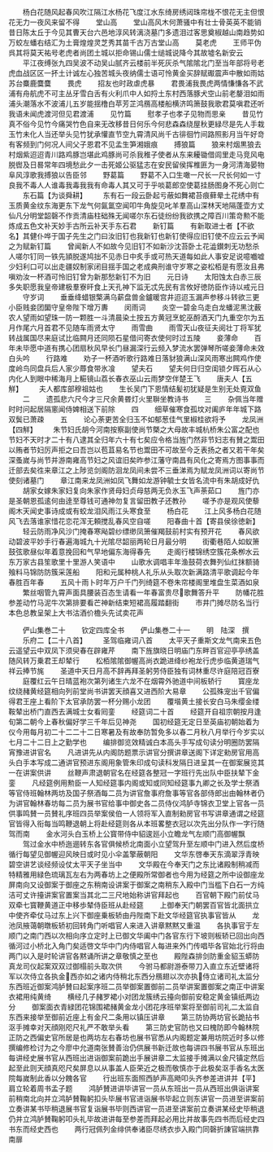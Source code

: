 <!-- { "loadSidebar": true } -->
　　杨白花随风起春风吹江隔江水杨花飞度江水东绮房绣闼珠帘栊不恨花无主但恨花无力一夜风来留不得
　　堂山高
　　堂山高风木何萧骚中有壮士骨英英不能销昔日陈太丘于今见其曹天台六邑地淳风转漓浇墓门多遗泪过客思奠椒越山南趋势如万蛟左蟠右结汇为土膏煌煌灵芝秀其苗千古万古堂山高
　　莫老虎
　　王师平伪呉其将莫天祐号老虎者尚团土城以拒命锡山儒士缒城说降今其故墟名新安云
　　平江夜缚张九四吴波不动吴山腻齐云楼前半死灰杀气隂隂北门至当年部将号老虎血战区区一抔土计诚左心独苦城头夜纳儒士语可怜黄金买辞赋礟震声中散如雨姑苏台麋鹿麌麌
　　畏虎
　　招友也时政虐虎暴
　　君畏浦我畏虎两情慊慊各不武浦有舟航虎不可主丛牙雪白舌有火利爪中人如捋土东村西落豚犬空山前老嫠泪如雨浦头潮落水不波浦儿五岁能揺橹白苹芳芷鸿鴈高楼船横济鸣箫鼓我歌君莫嗔君还听我语未闻虎渡河但见君渡浦
　　见竹篇
　　慰孝子也孝子见物而思亲
　　昔见竹真不俗今见竹今痛哭竹色自来无改移昔日何乐今何悲森森绕屋秋更緑尽是先人手栽玉竹未化人当还举头见竹犹承懽直节空九霄清风尚千古徘徊竹间路照影月当午好竒有客频到门何况人间父子恩君不见孟生笋湘娥痕
　　搏狼篇
　　狼来村烟黒狼去村烟紫迢迢青川路鸡豚岂堪此鸡豚尚可杀我稚子使者从东来耰锄借闾里走马竞风电脱辔及日晷常年四境愁此夕一击死姬公驱猛志在安民留侯挥椎匪为一身河清海晏物阜风淳歌我搏狼以告臣邻
　　野葛篇
　　野葛不入口生噉一尺长一尺长何如一寸良我不毒人人谁毒我毒我我有命毒人其又可于乎啖葛郎空使葛挂肠图身不死心则亡
　　东石篇【为谈舜耕】
　　东有石一段云卧起亏蔽如舞裙苔痕藓晕土花绣中有玉质黄金纹东海更东下龙气何氤氲空闻叩牛角旋见叱羊羣高山深林天地隔蓬壶方丈仙凡分明堂韶磬不作贡清庙柱础殊无闻嗟尔东石徒纷纷我欲携之障百川策竒勲不能炼成五色文补天妙手古所云补天手东石君
　　新钉篇
　　有新取进士者【不欲名】其健仆哗于国子先生之门曰汝旧钉也我新钉也新钉使得应旧钉使不应云云予闻之为赋新钉篇
　　曾闻新人不如故今见旧钉不如新沙沈苔卧土花澁鑚刺无功愁杀人嗟尔钉同一铁先頴脱遂鸠拙不见赤日中炙手或可热天道每如此人事安足说噫嚱嘘少妇利口可以出走疆奴制家闭目揺手国之老成典刑谁守岁寒之姿松栢是有愿汝且弗嗔劝汝一杯酒可怜旧钉曾为新那愁新钉不为旧
　　元日诗
　　太阳蚀太白赤三辰多失职愿我皇帝建极羣寮旰食上天孔神下监无忒先民有言攸好徳防臣作诗以戒元日
　　守岁词
　　垂垂绛蜡银檠满乌薪盘兽金鑪暖宫井迢迢玉漏声参移斗转欲三更小臣贱妾团圞守皇帝陛下增万夀
　　闵雨词
　　炎空一碧金乌走白龙蟠泥黑沈薮农人望雨如望珠一防一颗胜一斗清晨染土按五方黄冠烹蛇巫酹酒天门九重空尔为五月作尾六月首君不见随车雨贤太守
　　雨雪曲
　　雨雪天山夜征夫阅壮丁将军犹转战属国尽来庭试比临闗月还同陨石星借问寄衣使何时过五陵
　　妾薄命
　　百年未毕愿中道有携心团扇秋风早长门昼漏深行云频入梦流水罢弹琴所嗟妾薄命未效白头吟
　　行路难
　　劝子一杯酒听歌行路难日落豺狼满山深风雨寒出闗鸡作使度岭鸟同盘兵后人家少蓐食带氷飡
　　望夫石
　　望夫何日归空闺锁夕晖石从心内化人到眼中稀海月上糚镜山荔长春衣巫山云雨梦空伴楚王飞
　　唐夫人【五觧】
　　夫人都库部穆祖姑也
　　生长吴门下恩情结髪初犹疑是生别无处覔双鱼
　　二
　　遗孤悲六尺今才三尺余黄昬灯火里聨坐教诗书
　　三
　　杂佩当年赠时时问起居隔窻闻侍婢相送下前除
　　四
　　细草催寒食孤坟对阖庐年年城下路双鬓已萧疎
　　五
　　论心荼更苦全归玉不如郁葱佳气里椒桂欲将予
　　龙凤洲【四觧】
　　朱节妇氏胡今河南按察副使尚节槩之大母故丰城杭桥朱公富之配也节妇不天时才二十有八逮其全归年六十有七矣应令格当旌门然非节妇志有賛之鬻田以贿者节妇厉声拒之曰吾岂以苞苴易名节也鬻田不可故至今乏表扬之者又若干年矣深蚤嵗与尚节并游南雍高节妇之风谊旧矣昨参江藩守南昌有风化之寄焉方图事事而迁部去矣徃来章江之上陟览剑阁防洄龙凤间未尝不三垂涕焉为赋龙凤洲词以寄尚节使刻诸墓门
　　章江南来龙凤洲如凤飞舞如龙游钟毓士女皆名流中有朱胡成好仇
　　胡家女嫁朱家妇复向朱家作贤母妇贞母慈两无负氷玉飞声荼茹口
　　旌门亦是圣朝恩孤逺何由逹至尊钱可通神勿复言留田教子还教孙
　　嗟予亦是观风使藜阁木天闻史事诗成或有蛟龙泪风雨江头寒食至
　　杨白花
　　江上风多杨白花随风飞去落谁家惜花恋花浑无頼搅乱春风空自嗟
　　阳春曲十首【寄县侯徐徳新】
　　轻云防雨净风沙门掩春寒飐碧纱缥缈凤箫催羯鼓前村实有预开花
　　春风欲动碧波平妙手行春遍海城九十光隂尽韶丽两轮日月最分明
　　街衢巷陌人如蚁箫鼓弦歌昼似年着意挽回和气早地偏东海得春先
　　走阁行楼锦绣空簇花条栁水云东万家古县笙歌里十里游人笑语中
　　山歌水调唱丰年渔鼓荷衣舞列仙红抹额骑飱料马锦防防簇采莲船
　　阳和元属种桃人礼乐从头取次新满路清平歌调起今年春胜百年春
　　五风十雨卜时年万户千门列绮筵不卷朱帘楼阁里堆盘生菜酒如泉
　　繁丝咽管九霄声面具腰装百态生请看一年春富贵尽歌舞答升平
　　防幡花胜参差动竹马泥牛次第排要看芒神新结束短裙高履踏翻街
　　市井门摊尽防名当行本色总教呈架上大书沽酒价檐头先试卖花声












　　俨山集巻二十
　　钦定四库全书
　　俨山集巻二十一
　　明　陆深　撰
　　乐府二【二十八首】
　　圣驾临雍词八首
　　太平天子重斯文龙气南来五色云遥望云中双凤下须臾春在辟雍芹
　　南下旌旗晓日明庙门东畔百官迎亭亭绣盖随风转万乗君王却辇行
　　松栢隂隂御幄高尚衣跪进绛纱袍龙行虎歩临黄道瑞气祥云捧节旄
　　圣道中天日月高不辞再拜圣躬劳侍臣独有词林重尽许庭陪冠百寮
　　庭覆红云午日晴蓝袍次第列诸生六龙不在烟霄外驰道中间板轿行
　　寳座龙纹绕赭黄经筵相向列前堂尚书讲罢天顔喜又进西阶大易章
　　公孤殊宠出千官偏得君王座上看阶下太官承防罢一杯分赐小龙团
　　覆堦黄土接长安白马朱缨金缕鞍辇出桥门直西去满城士女看囘銮
　　经筵词二十首
　　经筵开自祖宗朝按月逢旬第二朝今上春秋偏好学三千年后见神尧
　　国初经筵无定日至英庙初朝始着为仪今用每月初二十二二十二日寒暑及有故奉防暂免多以春二月秋八月举行今岁实以七月二十二日上之勤学也
　　编排御览效精诚白本高头手写成句读分明圈防罢隔宵豫进讲官名
　　凡进讲先从内阁防题票示讲官分撰讲章送阁下详定勑房官用高头白手本写成二通讲官预进东阁用象管朱印成句读科发隔日进呈其一在御案展览其一在讲案供讲
　　丝鞭声肃退朝官名在经筵各整冠一字班行先出队中臣扶辇下金銮
　　凡经筵例用勲臣一人知经筵事内阁或知或同知经筵事九卿之长及学士祭酒等官侍班翰林两坊及国子祭酒每二员为讲官詹事府詹事等官各部侍郎出由翰林者仍为讲官翰林春坊每二员为展书官给事中御史各二员侍仪鸿胪寺锦衣卫堂上官各一员供事鸣賛一员賛礼序班四员举案侯伯一人领将军入直制勑房官书写讲章通谓之经筵官皆得入衔每当鸣鞭退朝上将赴经筵则各从本班畧整衣冠以次先出分队作一字行随驾而南
　　金水河头白玉桥上公寳带侍中貂逡廵小立瞻龙气左顺门高御幄飘
　　驾过金水中桥迤逦转东各官俱候桥北南面小立望驾升至左顺中门进入然后度桥循行每望见御幄迎风映日或时见小伞盖擎蔽朝阳
　　文华东啓奉天东滴翠浮青映碧空讲艺谈经频设仗太平天子坐当中
　　文华殿在今奉天门之东比诸殿制稍减而特精雅用緑色琉璃瓦左右为两春坊上之便殿所常御者也今用为经筵之所中设御座龙屏南向又设御案于御座之东稍南设讲案于御案之南稍东入殿中门当槛下白石一方纯洁可丈许擡讲案官置案当其北二三尺地始称讲官拜起也
　　百官朝下殿门前仗马双牵七寳鞭黄道正中移歩辇侍臣班从赴经筵
　　上御奉天门朝罢百官皆北面拱立中使齐牵仗马过东上兴下御座乗板轿由丹陛南下赴文华经筵官执事官皆从
　　龙池凤掖蔼朝暾板轿初回转角门听唱官人来进入讲章黙黙又重温
　　各执事官于左顺门之南门西以次相向序立定时上已御文华阖中门各官东行下坡则板轿已回出向西循河过小桥北入角门矣适啓文华中门内侍唱官人每进来外门传唱毕各官始北行将由两门以入是时轮讲官各黙诵所讲之章敬慎之至也
　　殿陛森排剑防重金貂玉蟒防真龙司仪起案双双过御榻前头取次供
　　今驸马都尉游泰带刀入直立东近壁诸将军以次侍立各执金西亦如之诸内侍稍北东西分鴈翅以次亦执侍立诸司礼太监分东西班近御案鸿胪賛曰起案序班二员举御案置御前二员举讲案置御案之南正中讲案衣裙用纯黄绮
　　横经几子赭罗裙小对团龙簇绣云擡向御前安稳定黄金镇纸两边分
　　御案面衣青緑团花锦围裙赭黄金龙小团花序班举案将至御前司礼二太监自东西来接举至御前近座上有金尺二条用以镇压讲章
　　第三防协两坊官长跪拈书沤手摊幸对天顔刚咫尺礼严不敢举头看
　　第三防史官防也又曰槐防即今翰林院正防之西偏史官所居是也两坊左右春坊也展书官悉从内阁题定兼用坊院近时多以修撰编修检讨为之今廖中允道南张賛善治仍供展书新迁故也每讲四书展书官从东班出每讲经史展书官从西班出进诣御案前跪出手展讲章二太监接手摊满以金尺镇定然后起至此则天顔真咫尺矣屏息以从事盖人臣荣近之极而敬慎亦于此极矣沤手香名太医院每嵗制此香以分餽各官
　　行出班东面照西胪声高飏叩头齐参差进讲并【平】肩立轮着周书孟子题
　　鸿胪賛进讲毕讲官一员从东班出一员从西班出俱诣讲案前稍南北向并立鸿胪賛鞠躬扣头毕展书官进诣展书毕起立则东讲官一员进至讲案前立奏讲某书毕稍退展书官复诣展书毕则西讲官一员进至讲案前立奏讲某经史毕稍退仍并立鸿胪賛鞠躬叩头礼毕故进讲每至参差而拜起必用比并故事先四书而后经史四书东而经史西也
　　两行冠佩列金绯供奉诸臣尽绣衣歩入殿门同磬折諌官端拱靠南扉
